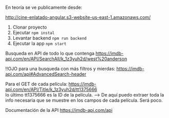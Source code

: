 En teoría se ve publicamente desde:

http://cine-enlatado-angular.s3-website-us-east-1.amazonaws.com/


1. Clonar proyecto
2. Ejecutar ```npm instal```
3. Levantar backend ```npm run backend```
4. Ejecutar la app ```npm start```


Busqueda en API de todo lo que contenga https://imdb-api.com/en/API/SearchAll/k_1z3yuh2d/west%20anderson 

!!OJO para una busqueda con más filtros y mierdas: https://imdb-api.com/api#AdvancedSearch-header

Para el GET de cada película: https://imdb-api.com/en/API/Title/k_1z3yuh2d/tt1375666  
  lo último tt1375666 es la ID de la película.
  --> De aquí puedo extraer toda la info necesaria que se muestre en los campos de cada película. Será poco.

Documentación de la API
      https://imdb-api.com/api

